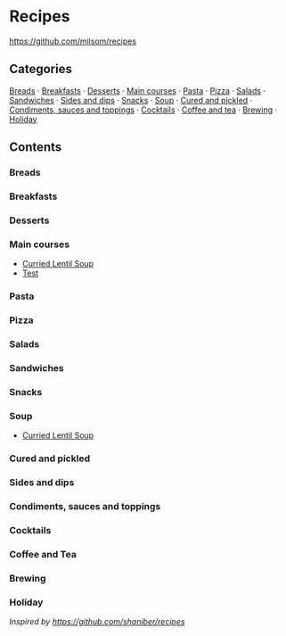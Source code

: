 # Recipes


<https://github.com/milsom/recipes>

## Categories

[Breads](#breads) &middot; [Breakfasts](#breakfasts) &middot; [Desserts](#desserts) &middot; [Main courses](#main-courses) &middot; [Pasta](#pasta) &middot; [Pizza](#pizza) &middot; [Salads](#salads) &middot; [Sandwiches](#sandwiches) &middot; [Sides and dips](#sides-and-dips) &middot; [Snacks](#snacks) &middot; [Soup](#soup) &middot; [Cured and pickled](#cured-and-pickled) &middot; [Condiments, sauces and toppings](#condiments-sauces-and-toppings) &middot; [Cocktails](#cocktails) &middot; [Coffee and tea](#coffee-and-tea) &middot; [Brewing](#brewing) &middot; [Holiday](#holiday)

## Contents

### Breads



### Breakfasts



### Desserts



### Main courses

* [Curried Lentil Soup](./food/mains/curried-lentil-soup.md)
* [Test](./food/mains/test.md)

### Pasta



### Pizza



### Salads



### Sandwiches



### Snacks



### Soup

* [Curried Lentil Soup](./food/mains/curried-lentil-soup.md)

### Cured and pickled



### Sides and dips



### Condiments, sauces and toppings



### Cocktails



### Coffee and Tea



### Brewing



### Holiday



_Inspired by <https://github.com/shaniber/recipes>_
